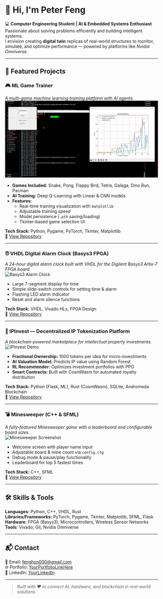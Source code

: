 # 👋 Hi, I'm Peter Feng

💻 **Computer Engineering Student | AI & Embedded Systems Enthusiast**  
Passionate about solving problems efficiently and building intelligent systems.  
I envision creating **digital twin** replicas of real-world structures to monitor, simulate, and optimize performance — powered by platforms like *Nvidia Omniverse*.  

---

## 🚀 Featured Projects

### 🎮 ML Game Trainer
*A multi-game machine learning training platform with AI agents.*  
![ML Game Trainer Screenshot](assets/MLTrainer_5s_demo.gif)

- **Games Included:** Snake, Pong, Flappy Bird, Tetris, Galaga, Dino Run, Pacman  
- **AI Training:** Deep Q-Learning with Linear & CNN models  
- **Features:**  
  - Real-time training visualization with `matplotlib`  
  - Adjustable training speed  
  - Model persistence (`.pth` saving/loading)  
  - Tkinter-based game selection UI  

**Tech Stack:** Python, Pygame, PyTorch, Tkinter, Matplotlib  
📂 [View Repository](https://github.com/PETERFEE/ML_Game_Trainer)

---

### ⏰ VHDL Digital Alarm Clock (Basys3 FPGA)
*A 24-hour digital alarm clock built with VHDL for the Digilent Basys3 Artix-7 FPGA board.*  
![Basys3 Alarm Clock](assets/Basys3_Alarm_CLK.jpg)

- Large 7-segment display for time  
- Simple slide-switch controls for setting time & alarm  
- Flashing LED alarm indicator  
- Reset and alarm silence functions  

**Tech Stack:** VHDL, Vivado HLx, FPGA Design  
📂 [View Repository](https://github.com/yourusername/fpga-alarm-clock)

---

### 🧠 IPInvest — Decentralized IP Tokenization Platform
*A blockchain-powered marketplace for intellectual property investments.*  
![IPInvest Demo](images/ipinvest.png)

- **Fractional Ownership:** 1000 tokens per idea for micro-investments  
- **AI Valuation Model:** Predicts IP value using Random Forest  
- **RL Recommender:** Optimizes investment portfolios with PPO  
- **Smart Contracts:** Built with CosmWasm for automated royalty distribution  

**Tech Stack:** Python (Flask, ML), Rust (CosmWasm), SQLite, Andromeda Blockchain  
📂 [View Repository](https://github.com/yourusername/ipinvest)

---

### 💣 Minesweeper (C++ & SFML)
*A fully-featured Minesweeper game with a leaderboard and configurable board sizes.*  
![Minesweeper Screenshot](images/minesweeper.png)

- Welcome screen with player name input  
- Adjustable board & mine count via `config.cfg`  
- Debug mode & pause/play functionality  
- Leaderboard for top 5 fastest times  

**Tech Stack:** C++, SFML  
📂 [View Repository](https://github.com/yourusername/minesweeper)

---

## 🛠️ Skills & Tools
**Languages:** Python, C++, VHDL, Rust  
**Libraries/Frameworks:** PyTorch, Pygame, Tkinter, Matplotlib, SFML, Flask  
**Hardware:** FPGA (Basys3), Microcontrollers, Wireless Sensor Networks  
**Tools:** Vivado, Git, Nvidia Omniverse  

---

## 📬 Contact
📧 Email: [fenghon000@gmail.com](mailto:fenghon000@gmail.com)  
🌐 Portfolio: [YourPortfolioLinkHere](https://yourwebsite.com)  
💼 LinkedIn: [YourLinkedIn](https://linkedin.com/in/yourprofile)  

---

> *Built with ❤️ to connect AI, hardware, and blockchain in real-world solutions.*
